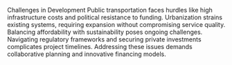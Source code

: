 Challenges in Development
Public transportation faces hurdles like high infrastructure costs and political resistance to funding. Urbanization strains existing systems, requiring expansion without compromising service quality. Balancing affordability with sustainability poses ongoing challenges. Navigating regulatory frameworks and securing private investments complicates project timelines. Addressing these issues demands collaborative planning and innovative financing models.